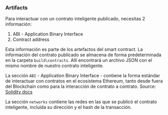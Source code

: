 ### Artifacts

Para interactuar con un contrato inteligente publicado, necesitas 2 información:
1. ABI - Application Binary Interface
2. Contract address

Esta información es parte de los artefactos del smart contract.
La información del contrato publicado se almacena de forma predeterminada en la carpeta `build\contracts`.
Allí encontrará un archivo JSON con el mismo nombre de nuestro contrato inteligente.

La sección `ABI` - Application Binary Interface - contiene la forma estándar de interactuar con contratos en el ecosistema Ethereum, tanto desde fuera del Blockchain como para la interacción de contrato a contrato.
Source: [Solidity docs](https://docs.soliditylang.org/en/v0.7.5/abi-spec.html)

La sección `networks` contiene las redes en las que se publicó el contrato inteligente, incluida su dirección y el hash de la transacción.
